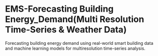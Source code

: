 # EMS-Forecasting Building Energy_Demand(Multi Resolution Time-Series & Weather Data)
Forecasting building energy demand using real-world smart building data and machine learning models for multiresolution time-series analysis.
